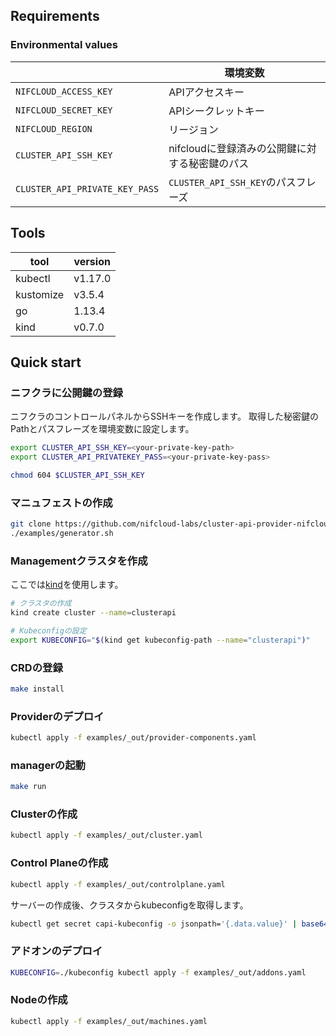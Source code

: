 ## Requirements

### Environmental values

|                                       | 環境変数                                         |
|---------------------------------------|--------------------------------------------------|
| `NIFCLOUD_ACCESS_KEY`                 | APIアクセスキー                                  |
| `NIFCLOUD_SECRET_KEY`                 | APIシークレットキー                              |
| `NIFCLOUD_REGION`                     | リージョン                                       |
| `CLUSTER_API_SSH_KEY`                 | nifcloudに登録済みの公開鍵に対する秘密鍵のパス   |
| `CLUSTER_API_PRIVATE_KEY_PASS`        | `CLUSTER_API_SSH_KEY`のパスフレーズ              |

## Tools

| tool        | version |
|-------------|---------|
| kubectl     | v1.17.0 |
| kustomize   | v3.5.4  | 
| go          | 1.13.4  |
| kind        | v0.7.0  |

## Quick start

### ニフクラに公開鍵の登録

ニフクラのコントロールパネルからSSHキーを作成します。
取得した秘密鍵のPathとパスフレーズを環境変数に設定します。

```sh
export CLUSTER_API_SSH_KEY=<your-private-key-path>
export CLUSTER_API_PRIVATEKEY_PASS=<your-private-key-pass>

chmod 604 $CLUSTER_API_SSH_KEY 
```

### マニュフェストの作成

```sh
git clone https://github.com/nifcloud-labs/cluster-api-provider-nifcloud.git
./examples/generator.sh
```

### Managementクラスタを作成

ここでは[kind](https://github.com/kubernetes-sigs/kind)を使用します。

```sh
# クラスタの作成
kind create cluster --name=clusterapi

# Kubeconfigの設定
export KUBECONFIG="$(kind get kubeconfig-path --name="clusterapi")"
```
### CRDの登録

```sh
make install
```

### Providerのデプロイ

```sh
kubectl apply -f examples/_out/provider-components.yaml
```

### managerの起動

```sh
make run
```

### Clusterの作成
```sh
kubectl apply -f examples/_out/cluster.yaml
```

### Control Planeの作成
```sh
kubectl apply -f examples/_out/controlplane.yaml
```
サーバーの作成後、クラスタからkubeconfigを取得します。

```sh
kubectl get secret capi-kubeconfig -o jsonpath='{.data.value}' | base64 -d > kubeconfig
```

### アドオンのデプロイ

```sh
KUBECONFIG=./kubeconfig kubectl apply -f examples/_out/addons.yaml
```

### Nodeの作成

```sh
kubectl apply -f examples/_out/machines.yaml
```

